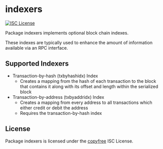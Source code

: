 indexers
========

[![ISC License](http://img.shields.io/badge/license-ISC-blue.svg)](http://copyfree.org)

Package indexers implements optional block chain indexes.

These indexes are typically used to enhance the amount of information available
via an RPC interface.

## Supported Indexers

- Transaction-by-hash (txbyhashidx) Index
  - Creates a mapping from the hash of each transaction to the block that
    contains it along with its offset and length within the serialized block
- Transaction-by-address (txbyaddridx) Index
  - Creates a mapping from every address to all transactions which either credit
    or debit the address
  - Requires the transaction-by-hash index

## License

Package indexers is licensed under the [copyfree](http://copyfree.org) ISC
License.
